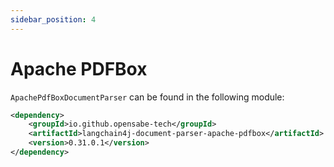 ```yaml
---
sidebar_position: 4
---
```


# Apache PDFBox

`ApachePdfBoxDocumentParser` can be found in the following module:
```xml
<dependency>
    <groupId>io.github.opensabe-tech</groupId>
    <artifactId>langchain4j-document-parser-apache-pdfbox</artifactId>
    <version>0.31.0.1</version>
</dependency>
```